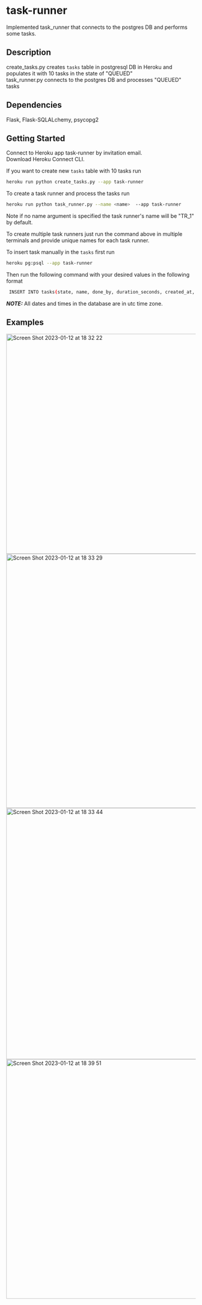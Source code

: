 # task-runner
Implemented task_runner that connects to the postgres DB and performs some tasks. 



## Description
create_tasks.py creates `tasks` table in postgresql DB in Heroku and populates it with 10 tasks in the state of "QUEUED" <br />
task_runner.py connects to the postgres DB and processes "QUEUED" tasks

## Dependencies
Flask, Flask-SQLALchemy, psycopg2

<!-- GETTING STARTED -->
## Getting Started
Connect to Heroku app task-runner by invitation email. <br />
Download Heroku Connect CLI.

If you want to create new `tasks` table with 10 tasks run

  ```sh
  heroku run python create_tasks.py --app task-runner
  ```
To create a task runner <name> and process the tasks run 
  ```sh
  heroku run python task_runner.py --name <name>  --app task-runner
  ```
Note if no name argument is specified the task runner's name will be "TR_1" by default. <br />

To create multiple task runners just run the command above in multiple terminals and provide unique names for each task runner. <br />
  
To insert task manually in the `tasks` first run
  ```sh
  heroku pg:psql --app task-runner
  ```
Then run the following command with your desired values in the following format
  ```sh
   INSERT INTO tasks(state, name, done_by, duration_seconds, created_at, updated_at)  VALUES('QUEUED', 'task_Y',null ,null, 'December 12, 2022 2:02:13am','December 12, 2022 2:02:13am');
  ```
**_NOTE:_** All dates and times in the database are in utc time zone.

## Examples
  
<img width="585" alt="Screen Shot 2023-01-12 at 18 32 22" src="https://user-images.githubusercontent.com/60388824/212094881-9ac56afb-6871-4fa9-b936-83d805cc1b68.png">
<img width="676" alt="Screen Shot 2023-01-12 at 18 33 29" src="https://user-images.githubusercontent.com/60388824/212094885-f5a0cf37-f999-4ac2-9276-6072ce2775bf.png">
<img width="668" alt="Screen Shot 2023-01-12 at 18 33 44" src="https://user-images.githubusercontent.com/60388824/212094887-5781284d-394b-4f2d-9af5-8a4668a12932.png">

<img width="637" alt="Screen Shot 2023-01-12 at 18 39 51" src="https://user-images.githubusercontent.com/60388824/212095767-8e5d9319-a2bf-4f97-a08e-9ae2e4d1030d.png">



